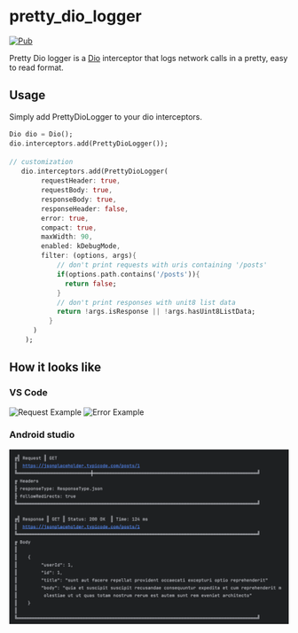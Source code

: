 # pretty_dio_logger

[![Pub](https://img.shields.io/pub/v/pretty_dio_logger.svg)](https://pub.dev/packages/pretty_dio_logger)

Pretty Dio logger is a [Dio](https://pub.dev/packages/dio) interceptor that logs network calls in a pretty, easy to read format.


## Usage

Simply add PrettyDioLogger to your dio interceptors.

```Dart
Dio dio = Dio();
dio.interceptors.add(PrettyDioLogger());

// customization
   dio.interceptors.add(PrettyDioLogger(
        requestHeader: true,
        requestBody: true,
        responseBody: true,
        responseHeader: false,
        error: true,
        compact: true,
        maxWidth: 90,
        enabled: kDebugMode,
        filter: (options, args){
            // don't print requests with uris containing '/posts' 
            if(options.path.contains('/posts')){
              return false;
            }
            // don't print responses with unit8 list data
            return !args.isResponse || !args.hasUint8ListData;
          }
      )
    );
```

## How it looks like

### VS Code

![Request Example](https://github.com/Milad-Akarie/pretty_dio_logger/blob/master/images/request_log_vscode.png?raw=true 'Request Example')
![Error Example](https://github.com/Milad-Akarie/pretty_dio_logger/blob/master/images/error_log_vscode.png?raw=true 'Error Example')

### Android studio

![Response Example](https://github.com/Milad-Akarie/pretty_dio_logger/blob/master/images/response_log_android_studio.png?raw=true 'Response Example')
